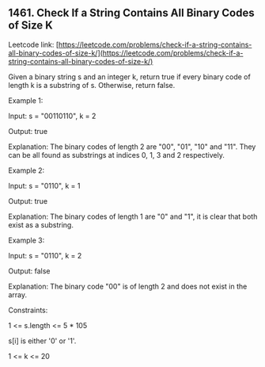 ## 1461. Check If a String Contains All Binary Codes of Size K

Leetcode link: [https://leetcode.com/problems/check-if-a-string-contains-all-binary-codes-of-size-k/](https://leetcode.com/problems/check-if-a-string-contains-all-binary-codes-of-size-k/)

Given a binary string s and an integer k, return true if every binary code of length k is a substring of s. Otherwise, return false.

 

Example 1:

Input: s = "00110110", k = 2

Output: true

Explanation: The binary codes of length 2 are "00", "01", "10" and "11". They can be all found as substrings at indices 0, 1, 3 and 2 respectively.

Example 2:

Input: s = "0110", k = 1

Output: true

Explanation: The binary codes of length 1 are "0" and "1", it is clear that both exist as a substring. 

Example 3:

Input: s = "0110", k = 2

Output: false

Explanation: The binary code "00" is of length 2 and does not exist in the array.
 

Constraints:

1 <= s.length <= 5 * 105

s[i] is either '0' or '1'.

1 <= k <= 20
